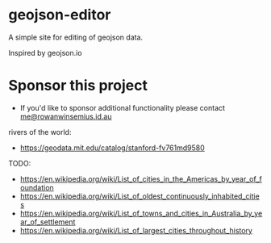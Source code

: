 # geojson-editor
A simple site for editing of geojson data.

Inspired by geojson.io


# Sponsor this project
- If you'd like to sponsor additional functionality please contact me@rowanwinsemius.id.au 

rivers of the world:
- https://geodata.mit.edu/catalog/stanford-fv761md9580

TODO:
- https://en.wikipedia.org/wiki/List_of_cities_in_the_Americas_by_year_of_foundation
- https://en.wikipedia.org/wiki/List_of_oldest_continuously_inhabited_cities
- https://en.wikipedia.org/wiki/List_of_towns_and_cities_in_Australia_by_year_of_settlement
- https://en.wikipedia.org/wiki/List_of_largest_cities_throughout_history